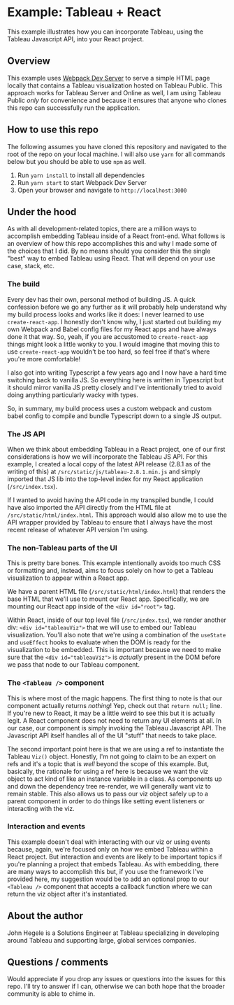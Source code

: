 # Example: Tableau + React

This example illustrates how you can incorporate Tableau, using the Tableau Javascript API, into your React project.

## Overview

This example uses [Webpack Dev Server](https://webpack.js.org/configuration/dev-server/) to serve a simple HTML page locally that contains a Tableau visualization hosted on Tableau Public. This approach works for Tableau Server and Online as well, I am using Tableau Public _only_ for convenience and because it ensures that anyone who clones this repo can successfully run the application.

## How to use this repo

The following assumes you have cloned this repository and navigated to the root of the repo on your local machine. I will also use `yarn` for all commands below but you should be able to use `npm` as well.

1. Run `yarn install` to install all dependencies
2. Run `yarn start` to start Webpack Dev Server
3. Open your browser and navigate to `http://localhost:3000`

## Under the hood

As with all development-related topics, there are a million ways to accomplish embedding Tableau inside of a React front-end. What follows is an overview of how this repo accomplishes this and why I made some of the choices that I did. By no means should you consider this the single "best" way to embed Tableau using React. That will depend on your use case, stack, etc.

### The build

Every dev has their own, personal method of building JS. A quick confession before we go any further as it will probably help understand why my build process looks and works like it does: I never learned to use `create-react-app`. I honestly don't know why, I just started out building my own Webpack and Babel config files for my React apps and have always done it that way. So, yeah, if you are accustomed to `create-react-app` things might look a little wonky to you. I would imagine that moving this to use `create-react-app` wouldn't be too hard, so feel free if that's where you're more comfortable!

I also got into writing Typescript a few years ago and I now have a hard time switching back to vanilla JS. So everything here is written in Typescript but it should mirror vanilla JS pretty closely and I've intentionally tried to avoid doing anything particularly wacky with types.

So, in summary, my build process uses a custom webpack and custom babel config to compile and bundle Typescript down to a single JS output.

### The JS API

When we think about embedding Tableau in a React project, one of our first considerations is how we will incorporate the Tableau JS API. For this example, I created a local copy of the latest API release (2.8.1 as of the writing of this) at `/src/static/js/tableau-2.8.1.min.js` and simply imported that JS lib into the top-level index for my React application (`/src/index.tsx`).

If I wanted to avoid having the API code in my transpiled bundle, I could have also imported the API directly from the HTML file at `/src/static/html/index.html`. This approach would also allow me to use the API wrapper provided by Tableau to ensure that I always have the most recent release of whatever API version I'm using.

### The non-Tableau parts of the UI

This is pretty bare bones. This example intentionally avoids too much CSS or formatting and, instead, aims to focus solely on how to get a Tableau visualization to appear within a React app.

We have a parent HTML file (`/src/static/html/index.html`) that renders the base HTML that we'll use to mount our React app. Specifically, we are mounting our React app inside of the `<div id="root">` tag.

Within React, inside of our top level file (`/src/index.tsx`), we render another div: `<div id="tableauViz">` that we will use to embed our Tableau visualization. You'll also note that we're using a combination of the `useState` and `useEffect` hooks to evaluate when the DOM is ready for the visualization to be embedded. This is important because we need to make sure that the `<div id="tableauViz">` is _actually_ present in the DOM before we pass that node to our Tableau component.

### The `<Tableau />` component

This is where most of the magic happens. The first thing to note is that our component actually returns _nothing_! Yep, check out that `return null;` line. If you're new to React, it may be a little weird to see this but it is actually legit. A React component does not need to return any UI elements at all. In our case, our component is simply invoking the Tableau Javascript API. The Javascript API itself handles all of the UI "stuff" that needs to take place.

The second important point here is that we are using a ref to instantiate the Tableau `Viz()` object. Honestly, I'm not going to claim to be an expert on refs and it's a topic that is _well_ beyond the scope of this example. But, basically, the rationale for using a ref here is because we want the viz object to act kind of like an instance variable in a class. As components up and down the dependency tree re-render, we will generally want viz to remain stable. This also allows us to pass our viz object safely up to a parent component in order to do things like setting event listeners or interacting with the viz.

### Interaction and events

This example doesn't deal with interacting with our viz or using events because, again, we're focused only on how we embed Tableau within a React project. But interaction and events are likely to be important topics if you're planning a project that embeds Tableau. As with embedding, there are many ways to accomplish this but, if you use the framework I've provided here, my suggestion would be to add an optional prop to our `<Tableau />` component that accepts a callback function where we can return the viz object after it's instantiated.

## About the author

John Hegele is a Solutions Engineer at Tableau specializing in developing around Tableau and supporting large, global services companies.

## Questions / comments

Would appreciate if you drop any issues or questions into the issues for this repo. I'll try to answer if I can, otherwise we can both hope that the broader community is able to chime in.
